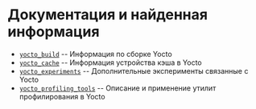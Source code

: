 # Документация и найденная информация

* [`yocto_build`](./yocto_build) -- Информация по сборке Yocto 
* [`yocto_cache`](./yocto_cache) -- Информация устройства кэша в Yocto
* [`yocto_experiments`](./yocto_experiments) -- Дополнительные эксперименты связанные с Yocto
* [`yocto_profiling_tools`](./yocto_profiling_tools) -- Описание и применение утилит профилирования в Yocto
